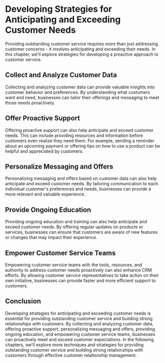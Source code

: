 # Developing Strategies for Anticipating and Exceeding Customer Needs

Providing outstanding customer service requires more than just addressing customer concerns - it involves anticipating and exceeding their needs. In this chapter, we'll explore strategies for developing a proactive approach to customer service.

Collect and Analyze Customer Data
---------------------------------

Collecting and analyzing customer data can provide valuable insights into customer behavior and preferences. By understanding what customers want and need, businesses can tailor their offerings and messaging to meet those needs proactively.

Offer Proactive Support
-----------------------

Offering proactive support can also help anticipate and exceed customer needs. This can include providing resources and information before customers even realize they need them. For example, sending a reminder about an upcoming payment or offering tips on how to use a product can be helpful and appreciated by customers.

Personalize Messaging and Offers
--------------------------------

Personalizing messaging and offers based on customer data can also help anticipate and exceed customer needs. By tailoring communication to each individual customer's preferences and needs, businesses can provide a more relevant and valuable experience.

Provide Ongoing Education
-------------------------

Providing ongoing education and training can also help anticipate and exceed customer needs. By offering regular updates on products or services, businesses can ensure that customers are aware of new features or changes that may impact their experience.

Empower Customer Service Teams
------------------------------

Empowering customer service teams with the tools, resources, and authority to address customer needs proactively can also enhance CRM efforts. By allowing customer service representatives to take action on their own initiative, businesses can provide faster and more efficient support to customers.

Conclusion
----------

Developing strategies for anticipating and exceeding customer needs is essential for providing outstanding customer service and building strong relationships with customers. By collecting and analyzing customer data, offering proactive support, personalizing messaging and offers, providing ongoing education, and empowering customer service teams, businesses can proactively meet and exceed customer expectations. In the following chapters, we'll explore more techniques and strategies for providing outstanding customer service and building strong relationships with customers through effective customer relationship management.
